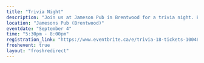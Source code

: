 ```yaml
---
title: "Trivia Night"
description: "Join us at Jameson Pub in Brentwood for a trivia night. Each ticket purchase includes a free drink ticket. Winners will receive a prize! EARLYBIRDFROSH for 25% off for the first 30 tickets"
location: "Jamesons Pub (Brentwood)"
eventdate: "September 4"
time: "5:30pm - 8:00pm"
registration_link: "https://www.eventbrite.ca/e/trivia-18-tickets-1004881476547?aff=oddtdtcreator"
froshevent: true
layout: "froshredirect"
---
```

